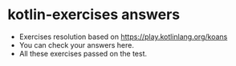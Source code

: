 # kotlin-exercises answers
- Exercises resolution based on https://play.kotlinlang.org/koans
- You can check your answers here.
- All these exercises passed on the test.
